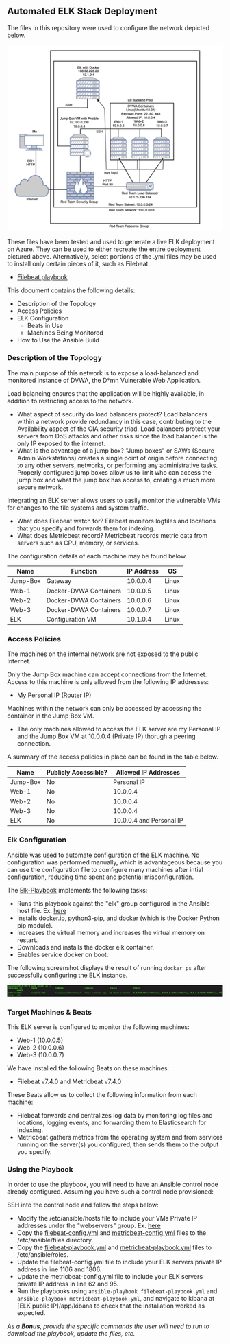 ## Automated ELK Stack Deployment

The files in this repository were used to configure the network depicted below.

![Elk-Diagram](Images/Diagram.png)

These files have been tested and used to generate a live ELK deployment on Azure. They can be used to either recreate the entire deployment pictured above. Alternatively, select portions of the .yml files may be used to install only certain pieces of it, such as Filebeat.

  - [Filebeat playbook](Ansible-Playbooks/filebeat-playbook.yml)

This document contains the following details:
- Description of the Topology
- Access Policies
- ELK Configuration
  - Beats in Use
  - Machines Being Monitored
- How to Use the Ansible Build


### Description of the Topology

The main purpose of this network is to expose a load-balanced and monitored instance of DVWA, the D*mn Vulnerable Web Application.

Load balancing ensures that the application will be highly available, in addition to restricting access to the network.
- What aspect of security do load balancers protect? Load balancers within a network provide redundancy in this case, contributing to the Availability aspect of the CIA security triad. Load balancers protect your servers from DoS attacks and other risks since the load balancer is the only IP exposed to the internet.  
- What is the advantage of a jump box? "Jump boxes" or SAWs (Secure Admin Workstations) creates a single point of origin before connecting to any other servers, networks, or performing any administrative tasks. Properly configured jump boxes allow us to limit who can access the jump box and what the jump box has access to, creating a much more secure network.


Integrating an ELK server allows users to easily monitor the vulnerable VMs for changes to the file systems and system traffic.
- What does Filebeat watch for? Filebeat monitors logfiles and locations that you specify and forwards them for indexing.
- What does Metricbeat record? Metricbeat records metric data from servers such as CPU, memory, or services.

The configuration details of each machine may be found below.

| Name     | Function                | IP Address | OS    |
|----------|-------------------------|------------|-------|
| Jump-Box | Gateway                 | 10.0.0.4   | Linux |
| Web-1    | Docker-DVWA Containers  | 10.0.0.5   | Linux |
| Web-2    | Docker-DVWA Containers  | 10.0.0.6   | Linux |
| Web-3    | Docker-DVWA Containers  | 10.0.0.7   | Linux |
| ELK      | Configuration VM        | 10.1.0.4   | Linux |

### Access Policies

The machines on the internal network are not exposed to the public Internet. 

Only the Jump Box machine can accept connections from the Internet. Access to this machine is only allowed from the following IP addresses:
- My Personal IP (Router IP)

Machines within the network can only be accessed by accessing the container in the Jump Box VM.
- The only machines allowed to access the ELK server are my Personal IP and the Jump Box VM at 10.0.0.4 (Private IP) thorugh a peering connection.

A summary of the access policies in place can be found in the table below.

| Name     | Publicly Accessible? | Allowed IP Addresses     |
|----------|----------------------|--------------------------|
| Jump-Box | No                   | Personal IP              |
| Web-1    | No                   | 10.0.0.4                 |
| Web-2    | No                   | 10.0.0.4                 |
| Web-3    | No                   | 10.0.0.4                 |
| ELK      | No                   | 10.0.0.4 and Personal IP |

### Elk Configuration

Ansible was used to automate configuration of the ELK machine. No configuration was performed manually, which is advantageous because you can use the configuration file to comfigure many machines after intial configuration, reducing time spent and potential misconfiguration.

The [Elk-Playbook](Ansible-Playbooks/install_elk.yml) implements the following tasks:
- Runs this playbook against the "elk" group configured in the Ansible host file. Ex. [here](Ansible-Configs/hosts)
- Installs docker.io, python3-pip, and docker (which is the Docker Python pip module).
- Increases the virtual memory and increases the virtual memory on restart.
- Downloads and installs the docker elk container.
- Enables service docker on boot.

The following screenshot displays the result of running `docker ps` after successfully configuring the ELK instance.

![Docker ps -a](Images/docker_ps.png)

### Target Machines & Beats
This ELK server is configured to monitor the following machines:
- Web-1 (10.0.0.5)
- Web-2 (10.0.0.6)
- Web-3 (10.0.0.7)

We have installed the following Beats on these machines:
- Filebeat v7.4.0 and Metricbeat v7.4.0

These Beats allow us to collect the following information from each machine:
- Filebeat forwards and centralizes log data by monitoring log files and locations, logging events, and forwarding them to Elasticsearch for indexing.
- Metricbeat gathers metrics from the operating system and from services running on the server(s) you configured, then sends them to the output you specify.

### Using the Playbook
In order to use the playbook, you will need to have an Ansible control node already configured. Assuming you have such a control node provisioned: 

SSH into the control node and follow the steps below:
- Modify the /etc/ansible/hosts file to include your VMs Private IP addresses under the "webservers" group. Ex. [here](Ansible-Configs/hosts)
- Copy the [filebeat-config.yml](Ansible-Configs/filebeat-config.yml) and [metricbeat-config.yml](Ansible-Configs/metricbeat-config.yml) files to the /etc/ansible/files directory.
- Copy the [filebeat-playbook.yml](Ansible-Playbooks/filebeat-playbook.yml) and [metricbeat-playbook.yml](Ansible-Playbooks/metricbeat-playbook.yml) files to /etc/ansible/roles.
- Update the filebeat-config.yml file to include your ELK servers private IP address in line 1106 and 1806.
- Update the metricbeat-config.yml file to include your ELK servers private IP address in line 62 and 95.
- Run the playbooks using `ansible-playbook filebeat-playbook.yml` and `ansible-playbook metricbeat-playbook.yml`, and navigate to kibana at [ELK public IP]/app/kibana to check that the installation worked as expected.


_As a **Bonus**, provide the specific commands the user will need to run to download the playbook, update the files, etc._
